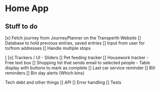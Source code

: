# Home App

## Stuff to do
[x] Fetch journey from JourneyPlanner on the Transperth Website
    [] Database to hold previous entries, saved entries
    [] Input from user for to/from addresses
    [] Handle multiple stops

[
[o] Trackers / UI
    - Sliders
        [] Pet feeding tracker
        [] Housework tracker
    - Free text box
        [] Shopping list that sends email to selected people
    - Table display with buttons to mark as complete
        [] Last car service reminder
        [] Bill reminders
        [] Bin day alerts (Which bins)

Tech debt and other things
[] API
[] Error handling
[] Tests
